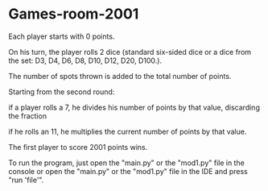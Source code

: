# Games-room-2001

Each player starts with 0 points.

On his turn, the player rolls 2 dice (standard six-sided dice or a dice from the set: D3, D4, D6, D8, D10, D12, D20, D100.).

The number of spots thrown is added to the total number of points.

Starting from the second round:

if a player rolls a 7, he divides his number of points by that value, discarding the fraction

if he rolls an 11, he multiplies the current number of points by that value.

The first player to score 2001 points wins.

To run the program, just open the "main.py" or the "mod1.py" file in the console or open the "main.py" or the "mod1.py" file in the IDE and press "run 'file'".
